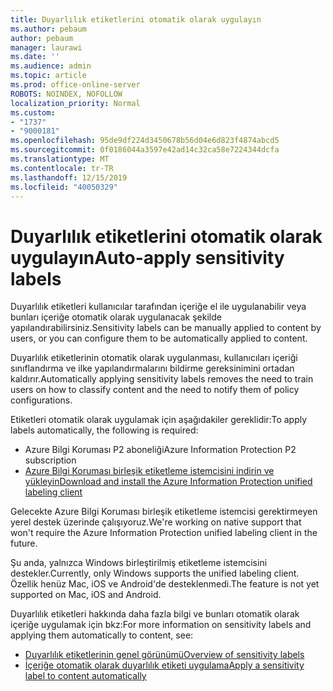 ```yaml
---
title: Duyarlılık etiketlerini otomatik olarak uygulayın
ms.author: pebaum
author: pebaum
manager: laurawi
ms.date: ''
ms.audience: admin
ms.topic: article
ms.prod: office-online-server
ROBOTS: NOINDEX, NOFOLLOW
localization_priority: Normal
ms.custom:
- "1737"
- "9000181"
ms.openlocfilehash: 95de9df224d3450678b56d04e6d823f4874abcd5
ms.sourcegitcommit: 0f0186044a3597e42ad14c32ca58e7224344dcfa
ms.translationtype: MT
ms.contentlocale: tr-TR
ms.lasthandoff: 12/15/2019
ms.locfileid: "40050329"
---
```

# <a name="auto-apply-sensitivity-labels"></a><span data-ttu-id="375c3-102">Duyarlılık etiketlerini otomatik olarak uygulayın</span><span class="sxs-lookup"><span data-stu-id="375c3-102">Auto-apply sensitivity labels</span></span>

<span data-ttu-id="375c3-103">Duyarlılık etiketleri kullanıcılar tarafından içeriğe el ile uygulanabilir veya bunları içeriğe otomatik olarak uygulanacak şekilde yapılandırabilirsiniz.</span><span class="sxs-lookup"><span data-stu-id="375c3-103">Sensitivity labels can be manually applied to content by users, or you can configure them to be automatically applied to content.</span></span>

<span data-ttu-id="375c3-104">Duyarlılık etiketlerinin otomatik olarak uygulanması, kullanıcıları içeriği sınıflandırma ve ilke yapılandırmalarını bildirme gereksinimini ortadan kaldırır.</span><span class="sxs-lookup"><span data-stu-id="375c3-104">Automatically applying sensitivity labels removes the need to train users on how to classify content and the need to notify them of policy configurations.</span></span>

<span data-ttu-id="375c3-105">Etiketleri otomatik olarak uygulamak için aşağıdakiler gereklidir:</span><span class="sxs-lookup"><span data-stu-id="375c3-105">To apply labels automatically, the following is required:</span></span>

- <span data-ttu-id="375c3-106">Azure Bilgi Koruması P2 aboneliği</span><span class="sxs-lookup"><span data-stu-id="375c3-106">Azure Information Protection P2 subscription</span></span>
- [<span data-ttu-id="375c3-107">Azure Bilgi Koruması birleşik etiketleme istemcisini indirin ve yükleyin</span><span class="sxs-lookup"><span data-stu-id="375c3-107">Download and install the Azure Information Protection unified labeling client</span></span>](https://docs.microsoft.com/azure/information-protection/rms-client/install-unifiedlabelingclient-app)

<span data-ttu-id="375c3-108">Gelecekte Azure Bilgi Koruması birleşik etiketleme istemcisi gerektirmeyen yerel destek üzerinde çalışıyoruz.</span><span class="sxs-lookup"><span data-stu-id="375c3-108">We're working on native support that won't require the Azure Information Protection unified labeling client in the future.</span></span>

<span data-ttu-id="375c3-109">Şu anda, yalnızca Windows birleştirilmiş etiketleme istemcisini destekler.</span><span class="sxs-lookup"><span data-stu-id="375c3-109">Currently, only Windows supports the unified labeling client.</span></span>  <span data-ttu-id="375c3-110">Özellik henüz Mac, iOS ve Android'de desteklenmedi.</span><span class="sxs-lookup"><span data-stu-id="375c3-110">The feature is not yet supported on Mac, iOS and Android.</span></span>

<span data-ttu-id="375c3-111">Duyarlılık etiketleri hakkında daha fazla bilgi ve bunları otomatik olarak içeriğe uygulamak için bkz:</span><span class="sxs-lookup"><span data-stu-id="375c3-111">For more information on sensitivity labels and applying them automatically to content,  see:</span></span>

- [<span data-ttu-id="375c3-112">Duyarlılık etiketlerinin genel görünümü</span><span class="sxs-lookup"><span data-stu-id="375c3-112">Overview of sensitivity labels</span></span>](https://docs.microsoft.com/office365/securitycompliance/sensitivity-labels)
- [<span data-ttu-id="375c3-113">İçeriğe otomatik olarak duyarlılık etiketi uygulama</span><span class="sxs-lookup"><span data-stu-id="375c3-113">Apply a sensitivity label to content automatically</span></span>](https://docs.microsoft.com/office365/securitycompliance/apply_sensitivity_label_automatically)